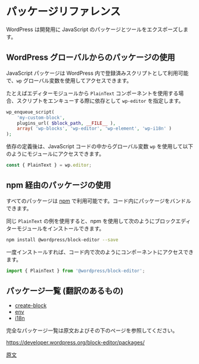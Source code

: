 <!--
# Package Reference

WordPress exposes a list of JavaScript packages and tools for WordPress development.
-->
# パッケージリファレンス

WordPress は開発用に JavaScript のパッケージとツールをエクスポーズします。

<!--
## Using the Packages via WordPress Global

JavaScript packages are available as a registered script in WordPress and can be accessed using the `wp` global variable.

If you wanted to use the `PlainText` component from the editor module, first you would specify `wp-editor` as a dependency when you enqueue your script:
-->
## WordPress グローバルからのパッケージの使用

JavaScript パッケージは WordPress 内で登録済みスクリプトとして利用可能で、`wp` グローバル変数を使用してアクセスできます。

たとえばエディターモジュールから `PlainText` コンポーネントを使用する場合、スクリプトをエンキューする際に依存として `wp-editor` を指定します。

```php
wp_enqueue_script(
	'my-custom-block',
	plugins_url( $block_path, __FILE__ ),
	array( 'wp-blocks', 'wp-editor', 'wp-element', 'wp-i18n' )
);
```

<!--
After the dependency is declared, you can access the module in your JavaScript code using the global `wp` like so:
-->
依存の定義後は、JavaScript コードの中からグローバル変数 `wp` を使用して以下のようにモジュールにアクセスできます。

```js
const { PlainText } = wp.editor;
```

<!--
## Using the Packages via npm

All the packages are also available on [npm](https://www.npmjs.com/org/wordpress) if you want to bundle them in your code.

Using the same `PlainText` example, you would install the block editor module with npm:

-->
## npm 経由のパッケージの使用

すべてのパッケージは [npm](https://www.npmjs.com/org/wordpress) で利用可能です。コード内にパッケージをバンドルできます。

同じ `PlainText` の例を使用すると、npm を使用して次のようにブロックエディターモジュールをインストールできます。

```bash
npm install @wordpress/block-editor --save
```

<!--
Once installed, you can access the component in your code using:
-->
一度インストールすれば、コード内で次のようにコンポーネントにアクセスできます。

```js
import { PlainText } from '@wordpress/block-editor';
```

## パッケージ一覧 (翻訳のあるもの)

- [create-block](https://ja.wordpress.org/team/handbook/block-editor/reference-guides/packages/packages-create-block/)
- [env](https://ja.wordpress.org/team/handbook/block-editor/reference-guides/packages/packages-env/)
- [i18n](https://ja.wordpress.org/team/handbook/block-editor/reference-guides/packages/packages-i18n/)

完全なパッケージ一覧は原文およびその下のページを参照してください。

https://developer.wordpress.org/block-editor/packages/

[原文](https://github.com/WordPress/gutenberg/blob/trunk/docs/reference-guides/packages.md)
